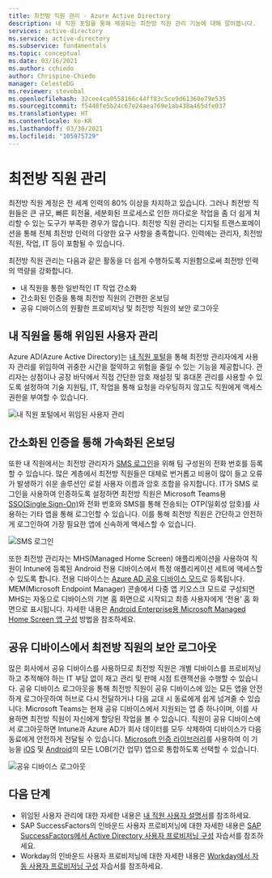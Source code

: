 ```yaml
---
title: 최전방 직원 관리 - Azure Active Directory
description: 내 직원 포털을 통해 제공되는 최전방 직원 관리 기능에 대해 알아봅니다.
services: active-directory
ms.service: active-directory
ms.subservice: fundamentals
ms.topic: conceptual
ms.date: 03/16/2021
ms.author: cchiedo
author: Chrispine-Chiedo
manager: CelesteDG
ms.reviewer: stevebal
ms.openlocfilehash: 32cee4ca0558166c44ff83c5ce9d61360e79e535
ms.sourcegitcommit: f5448fe5b24c67e24aea769e1ab438a465dfe037
ms.translationtype: HT
ms.contentlocale: ko-KR
ms.lasthandoff: 03/30/2021
ms.locfileid: "105975729"
---
```

# <a name="frontline-worker-management"></a>최전방 직원 관리

최전방 직원 계정은 전 세계 인력의 80% 이상을 차지하고 있습니다. 그러나 최전방 직원들은 큰 규모, 빠른 회전율, 세분화된 프로세스로 인한 까다로운 작업을 좀 더 쉽게 처리할 수 있는 도구가 부족한 경우가 많습니다. 최전방 직원 관리는 디지털 트랜스포메이션을 통해 전체 최전방 인력의 다양한 요구 사항을 충족합니다. 인력에는 관리자, 최전방 직원, 작업, IT 등이 포함될 수 있습니다.

최전방 직원 관리는 다음과 같은 활동을 더 쉽게 수행하도록 지원함으로써 최전방 인력의 역량을 강화합니다.
- 내 직원을 통한 일반적인 IT 작업 간소화
- 간소화된 인증을 통해 최전방 직원의 간편한 온보딩
- 공유 디바이스의 원활한 프로비저닝 및 최전방 직원의 보안 로그아웃

## <a name="delegated-user-management-through-my-staff"></a>내 직원을 통해 위임된 사용자 관리

Azure AD(Azure Active Directory)는 [내 직원 포털](../roles/my-staff-configure.md)을 통해 최전방 관리자에게 사용자 관리를 위임하여 귀중한 시간을 절약하고 위험을 줄일 수 있는 기능을 제공합니다. 관리자는 상점이나 공장 바닥에서 직접 간단한 암호 재설정 및 휴대폰 관리를 사용할 수 있도록 설정하여 기술 지원팀, IT, 작업을 통해 요청을 라우팅하지 않고도 직원에게 액세스 권한을 부여할 수 있습니다.

![내 직원 포털에서 위임된 사용자 관리](media/concept-fundamentals-frontline-worker/delegated-user-management.png)

## <a name="accelerated-onboarding-with-simplified-authentication"></a>간소화된 인증을 통해 가속화된 온보딩

또한 내 직원에서는 최전방 관리자가 [SMS 로그인](../authentication/howto-authentication-sms-signin.md)을 위해 팀 구성원의 전화 번호를 등록할 수 있습니다. 많은 계층에서 최전방 직원들은 대체로 번거롭고 비용이 많이 들고 오류가 발생하기 쉬운 솔루션인 로컬 사용자 이름과 암호 조합을 유지합니다. IT가 SMS 로그인을 사용하여 인증하도록 설정하면 최전방 직원은 Microsoft Teams용 [SSO(Single Sign-On)](../manage-apps/what-is-single-sign-on.md)와 전화 번호와 SMS를 통해 전송되는 OTP(일회성 암호)를 사용하는 기타 앱을 통해 로그인할 수 있습니다. 이를 통해 최전방 직원은 간단하고 안전하게 로그인하여 가장 필요한 앱에 신속하게 액세스할 수 있습니다.

![SMS 로그인](media/concept-fundamentals-frontline-worker/sms-signin.png)

또한 최전방 관리자는 MHS(Managed Home Screen) 애플리케이션을 사용하여 직원이 Intune에 등록된 Android 전용 디바이스에서 특정 애플리케이션 세트에 액세스할 수 있도록 합니다. 전용 디바이스는 [Azure AD 공유 디바이스 모드](../develop/msal-shared-devices.md)로 등록됩니다. MEM(Microsoft Endpoint Manager) 콘솔에서 다중 앱 키오스크 모드로 구성되면 MHS는 자동으로 디바이스의 기본 홈 화면으로 시작되고 최종 사용자에게 ‘전용’ 홈 화면으로 표시됩니다. 자세한 내용은 [Android Enterprise용 Microsoft Managed Home Screen 앱 구성](/mem/intune/apps/app-configuration-managed-home-screen-app) 방법을 참조하세요.

## <a name="secure-sign-out-of-frontline-workers-from-shared-devices"></a>공유 디바이스에서 최전방 직원의 보안 로그아웃

많은 회사에서 공유 디바이스를 사용하므로 최전방 직원은 개별 디바이스를 프로비저닝하고 추적해야 하는 IT 부담 없이 재고 관리 및 판매 시점 트랜잭션을 수행할 수 있습니다. 공유 디바이스 로그아웃을 통해 최전방 직원이 공유 디바이스에 있는 모든 앱을 안전하게 로그아웃하여 허브로 다시 전달하거나 다음 교대 시 동료에게 쉽게 넘겨줄 수 있습니다. Microsoft Teams는 현재 공유 디바이스에서 지원되는 앱 중 하나이며, 이를 사용하면 최전방 직원이 자신에게 할당된 작업을 볼 수 있습니다. 직원이 공유 디바이스에서 로그아웃하면 Intune과 Azure AD가 회사 데이터를 모두 삭제하여 디바이스가 다음 동료에게 안전하게 전달될 수 있습니다. [Microsoft 인증 라이브러리](../develop/msal-overview.md)를 사용하여 이 기능을 [iOS](../develop/msal-ios-shared-devices.md) 및 [Android](../develop/msal-android-shared-devices.md)의 모든 LOB(기간 업무) 앱으로 통합하도록 선택할 수 있습니다.

![공유 디바이스 로그아웃](media/concept-fundamentals-frontline-worker/shared-device-signout.png)

## <a name="next-steps"></a>다음 단계

- 위임된 사용자 관리에 대한 자세한 내용은 [내 직원 사용자 설명서](../user-help/my-staff-team-manager.md)를 참조하세요.
- SAP SuccessFactors의 인바운드 사용자 프로비저닝에 대한 자세한 내용은 [SAP SuccessFactors에서 Active Directory 사용자 프로비저닝 구성](../saas-apps/sap-successfactors-inbound-provisioning-tutorial.md) 자습서를 참조하세요.
- Workday의 인바운드 사용자 프로비저닝에 대한 자세한 내용은 [Workday에서 자동 사용자 프로비저닝 구성](../saas-apps/workday-inbound-tutorial.md) 자습서를 참조하세요.
